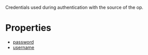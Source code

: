 Credentials used during authentication with the source of the op.

# Properties

* [password](password.md)
* [username](username.md)
